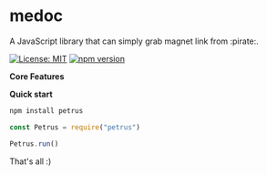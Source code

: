 # medoc

A JavaScript library that can simply grab magnet link from :pirate:.

[![License: MIT](https://img.shields.io/badge/license-MIT-blue.svg)](https://github.com/Wifsimster/medoc/blob/master/LICENSE)
[![npm version](https://badge.fury.io/js/medoc.svg)](https://www.npmjs.com/package/medoc)

**Core Features**

**Quick start**

```javascript
npm install petrus
```

```javascript
const Petrus = require("petrus")

Petrus.run()
```

That's all :)
